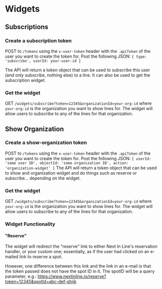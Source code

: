 # Widgets
## Subscriptions
### Create a subscription token
POST to `/tokens` using the `x-user-token` header with the `.apiToken` of the user you want to create the token for.  Post the following JSON:
`
{
  type: 'subscribe',
  userId: your-user-id
}
`

The API will return a token object that can be used to subscribe this user (and only subscribe, nothing else) to a line.  It can also be used to get the subscription widget.

### Get the widget
GET `/widgets/subscribe?token=12345&organizationId=your-org-id` where `your-org-id` is the organization you want to show lines for.  The widget will allow users to subscribe to any of the lines for that organization.

## Show Organization
### Create a show-organization token
POST to `/tokens` using the `x-user-token` header with the `.apiToken` of the user you want to create the token for.  Post the following JSON:
`
{
  userId: 'some user ID',
  objectId: 'some organization ID',
  action: 'organization-widget'
}
`
The API will return a token object that can be used to show and organization widget and do things such as reserve or subscribe... depending on the widget.

### Get the widget
GET `/widgets/subscribe?token=12345&organizationId=your-org-id` where `your-org-id` is the organization you want to show lines for.  The widget will allow users to subscribe to any of the lines for that organization.

### Widget Functionality
#### "Reserve"
The widget will redirect the "reserve" link to either Next In Line's reservation handler, or your custom one; essentially, as if the user had clicked on an e-mailed link to reserve a spot.

However, one difference between this link and the link in an e-mail is that the token passed does not have the spot ID in it.  The spotID will be a query parameter, e.g.:
https://www.nextinline.io/reserve?token=12345&spotId=abc-def-ghijk

